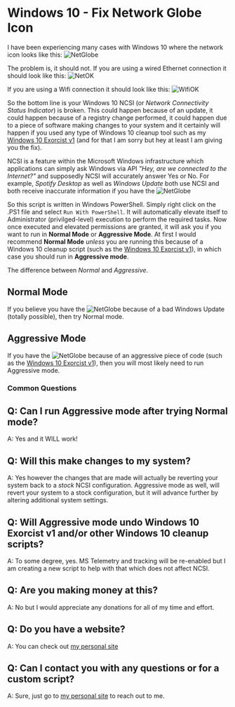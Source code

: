 # Windows 10 - Fix Network Globe Icon

I have been experiencing many cases with Windows 10 where the network icon looks like this:
![NetGlobe](https://user-images.githubusercontent.com/60324301/140623915-c96a3404-27ef-4b36-ae90-900422932f52.png)

The problem is, it should not. If you are using a wired Ethernet connection it should look like this:
![NetOK](https://user-images.githubusercontent.com/60324301/140624087-69a8d562-2f11-4e2a-ae01-7792d192e0c6.png)

If you are using a Wifi connection it should look like this:
![WifiOK](https://user-images.githubusercontent.com/60324301/140624080-63a3458d-fad9-42e9-9d74-ff51343efc11.png)

So the bottom line is your Windows 10 NCSI (or *Network Connectivity Status Indicator*) is broken.  This could happen because of an update, it could happen because of a registry change performed, it could happen due to a piece of software making changes to your system and it certainly will happen if you used any type of Windows 10 cleanup tool such as my [Windows 10 Exorcist v1](https://github.com/MegaphatNetworks/Windows-10-Exorcist) (and for that I am sorry but hey at least I am giving you the fix).

NCSI is a feature within the Microsoft Windows infrastructure which applications can simply ask Windows via API *"Hey, are we connected to the Internet?"* and supposedly NCSI will accurately answer Yes or No.  For example, *Spotify Desktop* as well as *Windows Update* both use NCSI and both receive inaccurate information if you have the ![NetGlobe](https://user-images.githubusercontent.com/60324301/140623915-c96a3404-27ef-4b36-ae90-900422932f52.png)

So this script is written in Windows PowerShell.  Simply right click on the .PS1 file and select `Run With PowerShell`.  It will automatically elevate itself to Administrator (privilged-level) execution to perform the required tasks.  Now once executed and elevated permissions are granted, it will ask you if you want to run in **Normal Mode** or **Aggressive Mode**.  At first I would recommend **Normal Mode** *unless* you are running this because of a Windows 10 cleanup script (such as the [Windows 10 Exorcist v1](https://github.com/MegaphatNetworks/Windows-10-Exorcist)), in which case you should run in **Aggressive mode**.

The difference between *Normal* and *Aggressive*.

## Normal Mode
If you believe you have the ![NetGlobe](https://user-images.githubusercontent.com/60324301/140623915-c96a3404-27ef-4b36-ae90-900422932f52.png) because of a bad Windows Update (totally possible), then try Normal mode.

## Aggressive Mode
If you have the ![NetGlobe](https://user-images.githubusercontent.com/60324301/140623915-c96a3404-27ef-4b36-ae90-900422932f52.png) because of an aggressive piece of code (such as the [Windows 10 Exorcist v1](https://github.com/MegaphatNetworks/Windows-10-Exorcist)), then you will most likely need to run Aggressive mode.

### Common Questions
Q: Can I run Aggressive mode after trying Normal mode?
---
A: Yes and it WILL work!

Q: Will this make changes to my system?
---
A: Yes however the changes that are made will actually be reverting your system back to a *stock* NCSI configuration.  Aggressive mode as well, will revert your system to a stock configuration, but it will advance further by altering additional system settings.


Q: Will Aggressive mode undo Windows 10 Exorcist v1 and/or other Windows 10 cleanup scripts?
---
A: To some degree, yes.  MS Telemetry and tracking will be re-enabled but I am creating a new script to help with that which does not affect NCSI.

Q: Are you making money at this?
---
A: No but I would appreciate any donations for all of my time and effort.

Q: Do you have a website?
---
A: You can check out [my personal site](http://www.megaphat.info)

Q: Can I contact you with any questions or for a custom script?
---
A: Sure, just go to [my personal site](http://www.megaphat.info) to reach out to me.

